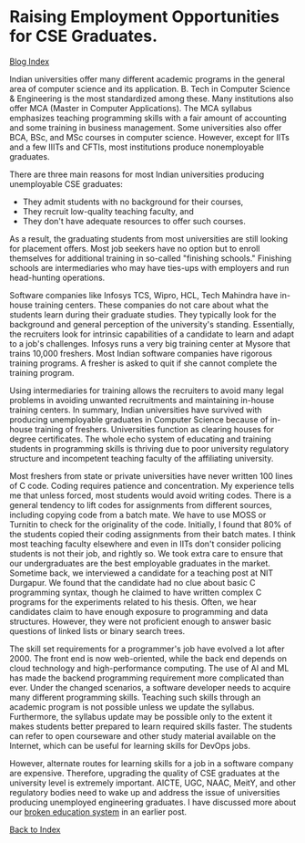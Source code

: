 # Raising Employment Opportunities for CSE Graduates.

[Blog Index](../index.md)

Indian universities offer many different academic programs in the general area of computer science and its application. B. Tech in Computer Science & Engineering is the most standardized among these. Many institutions also offer MCA (Master in Computer Applications). The MCA syllabus emphasizes teaching programming skills with a fair amount of accounting and some training in business management. Some universities also offer BCA, BSc, and MSc courses in computer science. However, except for IITs and a few IIITs and CFTIs, most institutions produce nonemployable graduates.

There are three main reasons for most Indian universities producing unemployable CSE graduates:

- They admit students with no background for their courses,
- They recruit low-quality teaching faculty, and
- They don't have adequate resources to offer such courses.

As a result, the graduating students from most universities are still looking for placement offers. Most job seekers have no option but to enroll themselves for additional training in so-called "finishing schools." Finishing schools are intermediaries who may have ties-ups with employers and run head-hunting operations.  

Software companies like Infosys TCS, Wipro, HCL, Tech Mahindra have in-house training centers. These companies do not care about what the students learn during their graduate studies. They typically look for the background and general perception of the university's standing. Essentially, the recruiters look for intrinsic capabilities of a candidate to learn and adapt to a job's challenges. Infosys runs a very big training center at Mysore that trains 10,000 freshers. Most Indian software companies have rigorous training programs. A fresher is asked to quit if she cannot complete the training program.  

Using intermediaries for training allows the recruiters to avoid many legal problems in avoiding unwanted recruitments and maintaining in-house training centers. In summary, Indian universities have survived with producing unemployable graduates in Computer Science because of in-house training of freshers. Universities function as clearing houses for degree certificates. The whole echo system of educating and training students in programming skills is thriving due to poor university regulatory structure and incompetent teaching faculty of the affiliating university.  

Most freshers from state or private universities have never written 100 lines of C code. Coding requires patience and concentration. My experience tells me that unless forced, most students 
would avoid writing codes. There is a general tendency to lift codes for assignments from 
different sources, including copying code from a batch mate. We have to use MOSS or Turnitin to 
check for the originality of the code. Initially, I found that 80% of the students copied their coding 
assignments from their batch mates. I think most teaching faculty elsewhere and even in IITs
don't consider policing students is not their job, and rightly so. We took extra care to ensure
that our undergraduates are the best employable graduates in the market.
Sometime back, we interviewed a candidate for a teaching post at NIT Durgapur. We found that the candidate had no clue about basic C programming syntax, though he claimed to have written complex C programs for the experiments related to his thesis. Often, we hear candidates claim to have enough exposure to programming and data structures. However, they were not proficient enough to answer basic questions of linked lists or binary search trees. 

The skill set requirements for a programmer's job have evolved a lot after 2000. The front end is now web-oriented, while the back end depends on cloud technology and high-performance computing. The use of AI and ML has made the backend programming requirement more complicated than ever. Under the changed scenarios, a software developer needs to acquire many different programming skills. Teaching such skills through an academic program is not possible unless we update the syllabus. Furthermore, the syllabus update may be possible only to the extent it makes students better prepared to learn required skills faster. The students can refer to open courseware and other study material available on the Internet, which can be useful for learning skills for DevOps jobs. 


However, alternate routes for learning skills for a job in a software company are expensive. Therefore, upgrading the quality of CSE graduates at the university level is extremely important. AICTE, UGC, NAAC, MeitY, and other regulatory bodies need to wake up and address the issue of universities producing unemployed engineering graduates. I have discussed more about our [broken education system](./brokenEducation.md) in an earlier post. 

[Back to Index](../index.md)

